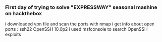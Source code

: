 ### First day of trying to solve "EXPRESSWAY" seasonal mashine on hackthebox

i downloaded vpn file and scan the ports with nmap
i get info about open ports : ssh22 OpenSSH 10.0p2
i used msfconsole to search OpenSSH exploits
